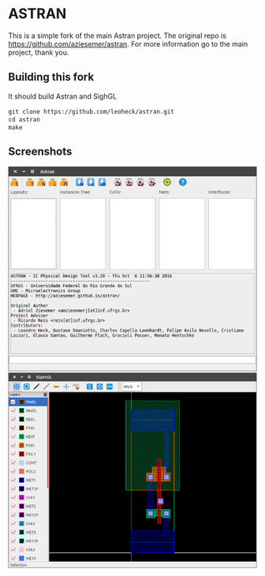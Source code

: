 
# ASTRAN

This is a simple fork of the main Astran project. The original repo is https://github.com/aziesemer/astran. For more information go to the main project, thank you.

## Building this fork

It should build Astran and SighGL

```
git clone https://github.com/leoheck/astran.git
cd astran
make
```

## Screenshots

![Astran](Astran/doc/astran.png)
![SightGL](SightGL/doc/sightgl.png)

